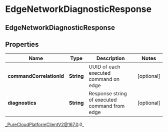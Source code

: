 # EdgeNetworkDiagnosticResponse

## EdgeNetworkDiagnosticResponse

## Properties

|Name | Type | Description | Notes|
|------------ | ------------- | ------------- | -------------|
| **commandCorrelationId** | **String** | UUID of each executed command on edge | [optional] |
| **diagnostics** | **String** | Response string of executed command from edge | [optional] |



_PureCloudPlatformClientV2@167.0.0_
